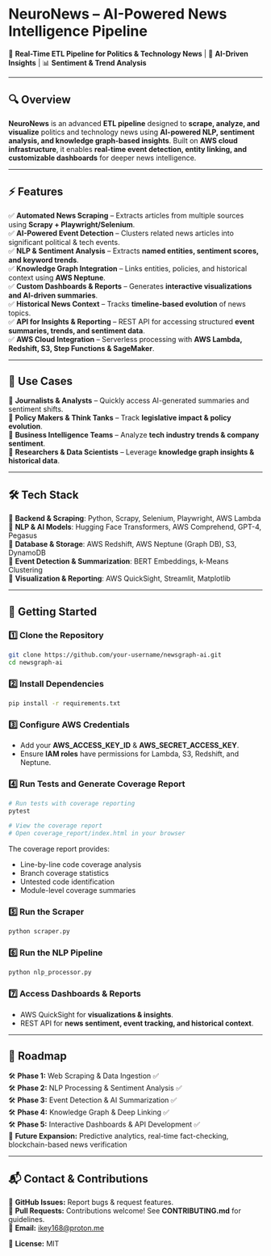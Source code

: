 # NeuroNews – AI-Powered News Intelligence Pipeline

📡 **Real-Time ETL Pipeline for Politics & Technology News** | 🚀 **AI-Driven Insights** | 📊 **Sentiment & Trend Analysis**  

---

## 🔍 Overview

**NeuroNews** is an advanced **ETL pipeline** designed to **scrape, analyze, and visualize** politics and technology news using **AI-powered NLP, sentiment analysis, and knowledge graph-based insights**. Built on **AWS cloud infrastructure**, it enables **real-time event detection, entity linking, and customizable dashboards** for deeper news intelligence.

---

## ⚡ Features

✅ **Automated News Scraping** – Extracts articles from multiple sources using **Scrapy + Playwright/Selenium**.  
✅ **AI-Powered Event Detection** – Clusters related news articles into significant political & tech events.  
✅ **NLP & Sentiment Analysis** – Extracts **named entities, sentiment scores, and keyword trends**.  
✅ **Knowledge Graph Integration** – Links entities, policies, and historical context using **AWS Neptune**.  
✅ **Custom Dashboards & Reports** – Generates **interactive visualizations and AI-driven summaries**.  
✅ **Historical News Context** – Tracks **timeline-based evolution** of news topics.  
✅ **API for Insights & Reporting** – REST API for accessing structured **event summaries, trends, and sentiment data**.  
✅ **AWS Cloud Integration** – Serverless processing with **AWS Lambda, Redshift, S3, Step Functions & SageMaker**.  

---

## 📌 Use Cases

🔹 **Journalists & Analysts** – Quickly access AI-generated summaries and sentiment shifts.  
🔹 **Policy Makers & Think Tanks** – Track **legislative impact & policy evolution**.  
🔹 **Business Intelligence Teams** – Analyze **tech industry trends & company sentiment**.  
🔹 **Researchers & Data Scientists** – Leverage **knowledge graph insights & historical data**.  

---

## 🛠️ Tech Stack

🔹 **Backend & Scraping**: Python, Scrapy, Selenium, Playwright, AWS Lambda  
🔹 **NLP & AI Models**: Hugging Face Transformers, AWS Comprehend, GPT-4, Pegasus  
🔹 **Database & Storage**: AWS Redshift, AWS Neptune (Graph DB), S3, DynamoDB  
🔹 **Event Detection & Summarization**: BERT Embeddings, k-Means Clustering  
🔹 **Visualization & Reporting**: AWS QuickSight, Streamlit, Matplotlib  

---

## 🚀 Getting Started

### 1️⃣ Clone the Repository
```bash
git clone https://github.com/your-username/newsgraph-ai.git
cd newsgraph-ai
```

### 2️⃣ Install Dependencies
```bash
pip install -r requirements.txt
```

### 3️⃣ Configure AWS Credentials
- Add your **AWS_ACCESS_KEY_ID** & **AWS_SECRET_ACCESS_KEY**.  
- Ensure **IAM roles** have permissions for Lambda, S3, Redshift, and Neptune.  

### 4️⃣ Run Tests and Generate Coverage Report
```bash
# Run tests with coverage reporting
pytest

# View the coverage report
# Open coverage_report/index.html in your browser
```

The coverage report provides:
- Line-by-line code coverage analysis
- Branch coverage statistics
- Untested code identification
- Module-level coverage summaries

### 5️⃣ Run the Scraper
```bash
python scraper.py
```

### 6️⃣ Run the NLP Pipeline
```bash
python nlp_processor.py
```

### 7️⃣ Access Dashboards & Reports
- AWS QuickSight for **visualizations & insights**.  
- REST API for **news sentiment, event tracking, and historical context**.  

---

## 📅 Roadmap

🛠 **Phase 1:** Web Scraping & Data Ingestion ✅  
🛠 **Phase 2:** NLP Processing & Sentiment Analysis ✅  
🛠 **Phase 3:** Event Detection & AI Summarization ✅  
🛠 **Phase 4:** Knowledge Graph & Deep Linking ✅  
🛠 **Phase 5:** Interactive Dashboards & API Development ✅  
🚀 **Future Expansion:** Predictive analytics, real-time fact-checking, blockchain-based news verification  

---

## 📬 Contact & Contributions

🔗 **GitHub Issues:** Report bugs & request features.  
🔗 **Pull Requests:** Contributions welcome! See **CONTRIBUTING.md** for guidelines.  
📧 **Email:** ikey168@proton.me

🔖 **License:** MIT

